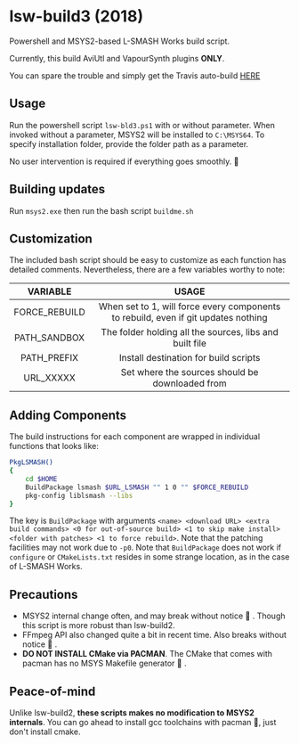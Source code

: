 # lsw-build3 (2018)
Powershell and MSYS2-based L-SMASH Works build script.

Currently, this build AviUtl and VapourSynth plugins **ONLY**.

You can spare the trouble and simply get the Travis auto-build [HERE](https://github.com/MaverickTse/LSW-AutoCIBuild/releases/latest)

## Usage

Run the powershell script `lsw-bld3.ps1` with or without parameter. When invoked without a parameter, MSYS2 will be installed to `C:\MSYS64`. To specify installation folder, provide the folder path as a parameter.

No user intervention is required if everything goes smoothly. :tada:

## Building updates
Run `msys2.exe` then run the bash script `buildme.sh`

## Customization
The included bash script should be easy to customize as each function has detailed comments. Nevertheless, there are a few variables worthy to note:


| VARIABLE | USAGE |
|:--------:|:-----:|
|FORCE_REBUILD|When set to 1, will force every components to rebuild, even if git updates nothing|
|PATH_SANDBOX|The folder holding all the sources, libs and built file|
|PATH_PREFIX |Install destination for build scripts|
|URL_XXXXX   |Set where the sources should be downloaded from|

## Adding Components
The build instructions for each component are wrapped in individual functions that looks like:
```bash
PkgLSMASH()
{
	cd $HOME
	BuildPackage lsmash $URL_LSMASH "" 1 0 "" $FORCE_REBUILD
	pkg-config liblsmash --libs 
}
```
The key is `BuildPackage` with arguments `<name> <download URL> <extra build commands> <0 for out-of-source build> <1 to skip make install> <folder with patches> <1 to force rebuild>`. Note that the patching facilities may not work due to `-p0`. Note that `BuildPackage` does not work if `configure` or `CMakeLists.txt` resides in some strange location, as in the case of L-SMASH Works.

## Precautions
* MSYS2 internal change often, and may break without notice :fu: . Though this script is more robust than lsw-build2.
* FFmpeg API also changed quite a bit in recent time. Also breaks without notice :fu: .
* **DO NOT INSTALL CMake via PACMAN**. The CMake that comes with pacman has no MSYS Makefile generator :fu: .

## Peace-of-mind
Unlike lsw-build2, **these scripts makes no modification to MSYS2 internals**. You can go ahead to install gcc toolchains with pacman :tada:, just don't install cmake.
